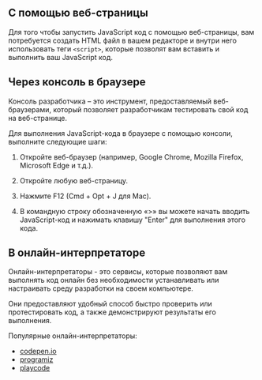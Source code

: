 ## С помощью веб-страницы

Для того чтобы запустить JavaScript код с помощью веб-страницы, вам потребуется создать HTML файл в вашем редакторе и внутри него использовать теги `<script>`, которые позволят вам вставить и выполнить ваш JavaScript код.

## Через консоль в браузере

Консоль разработчика – это инструмент, предоставляемый веб-браузерами, который позволяет разработчикам тестировать свой код на веб-странице.

Для выполнения JavaScript-кода в браузере с помощью консоли, выполните следующие шаги:

1. Откройте веб-браузер (например, Google Chrome, Mozilla Firefox, Microsoft Edge и т.д.).
    
2. Откройте любую веб-страницу.
    
3. Нажмите F12 (Cmd + Opt + J для Mac).
    
4. В командную строку обозначенную «>» вы можете начать вводить JavaScript-код и нажимать клавишу "Enter" для выполнения этого кода.
    

## В онлайн-интерпретаторе

Онлайн-интерпретаторы - это сервисы, которые позволяют вам выполнять код онлайн без необходимости устанавливать или настраивать среду разработки на своем компьютере.

Они предоставляют удобный способ быстро проверить или протестировать код, а также демонстрируют результаты его выполнения.

Популярные онлайн-интерпретаторы:

- [codepen.io](https://codepen.io/pen/)
- [programiz](https://www.programiz.com/javascript/online-compiler/)
- [playcode](https://playcode.io/javascript-compiler)
